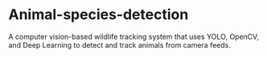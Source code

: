 # Animal-species-detection
A computer vision-based wildlife tracking system that uses YOLO, OpenCV, and Deep Learning to detect and track animals from camera feeds.
